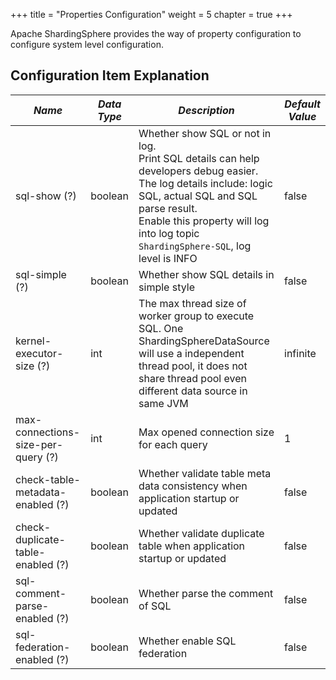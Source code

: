 +++
title = "Properties Configuration"
weight = 5
chapter = true
+++

Apache ShardingSphere provides the way of property configuration to configure system level configuration.

## Configuration Item Explanation

| *Name*                             | *Data Type* | *Description*                                                                                                                                                                                                                                               | *Default Value* |
| ---------------------------------- | ----------- | ----------------------------------------------------------------------------------------------------------------------------------------------------------------------------------------------------------------------------------------------------------- | --------------- |
| sql-show (?)                       | boolean     | Whether show SQL or not in log. <br /> Print SQL details can help developers debug easier. The log details include: logic SQL, actual SQL and SQL parse result. <br /> Enable this property will log into log topic `ShardingSphere-SQL`, log level is INFO | false           |
| sql-simple (?)                     | boolean     | Whether show SQL details in simple style                                                                                                                                                                                                                    | false           |
| kernel-executor-size (?)           | int         | The max thread size of worker group to execute SQL. One ShardingSphereDataSource will use a independent thread pool, it does not share thread pool even different data source in same JVM                                                                   | infinite        |
| max-connections-size-per-query (?) | int         | Max opened connection size for each query                                                                                                                                                                                                                   | 1               |
| check-table-metadata-enabled (?)   | boolean     | Whether validate table meta data consistency when application startup or updated                                                                                                                                                                            | false           |
| check-duplicate-table-enabled (?)  | boolean     | Whether validate duplicate table when application startup or updated                                                                                                                                                                                        | false           |
| sql-comment-parse-enabled (?)      | boolean     | Whether parse the comment of SQL                                                                                                                                                                                                                            | false           |
| sql-federation-enabled (?)         | boolean     | Whether enable SQL federation                                                                                                                                                                                                                               | false           |
